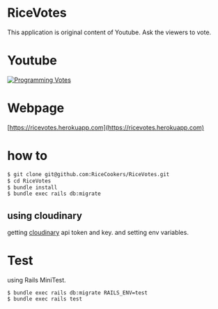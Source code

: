 # RiceVotes

This application is original content of Youtube.
Ask the viewers to vote.

# Youtube

[![Programming Votes](http://img.youtube.com/vi/PXxIwdJKNCI/0.jpg)](http://www.youtube.com/watch?v=PXxIwdJKNCI)

# Webpage

[https://ricevotes.herokuapp.com](https://ricevotes.herokuapp.com)

# how to

```sh
$ git clone git@github.com:RiceCookers/RiceVotes.git
$ cd RiceVotes
$ bundle install
$ bundle exec rails db:migrate
```

## using cloudinary

getting [cloudinary](https://cloudinary.com) api token and key.
and setting env variables.

# Test

using Rails MiniTest.

```
$ bundle exec rails db:migrate RAILS_ENV=test
$ bundle exec rails test
```